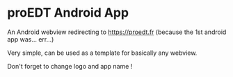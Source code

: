 # proEDT Android App

An Android webview redirecting to https://proedt.fr (because the 1st android app was... err...)

Very simple, can be used as a template for basically any webview.

Don't forget to change logo and app name !
